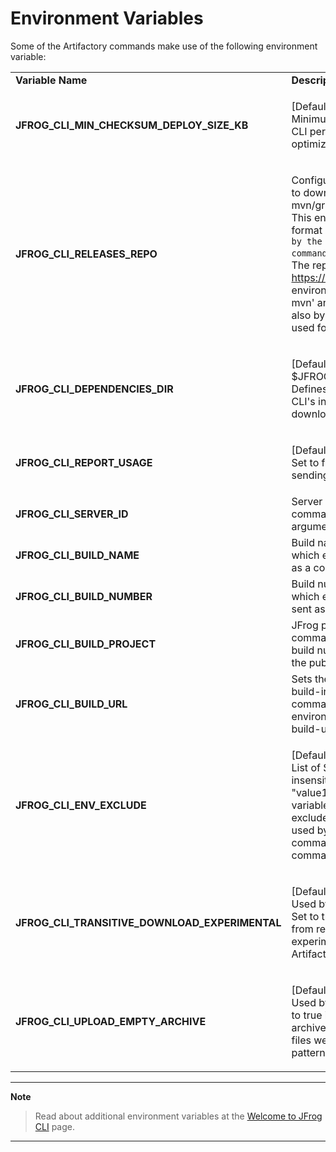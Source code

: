 
# Environment Variables

Some of the Artifactory commands make use of the following environment variable:

|                                                    |                                                                                                                                                                                                                                                                                                                                                                                                                                                                     |
|----------------------------------------------------|---------------------------------------------------------------------------------------------------------------------------------------------------------------------------------------------------------------------------------------------------------------------------------------------------------------------------------------------------------------------------------------------------------------------------------------------------------------------|
| **Variable Name**                                  | **Description**                                                                                                                                                                                                                                                                                                                                                                                                                                                     |
| **JFROG\_CLI\_MIN\_CHECKSUM\_DEPLOY\_SIZE\_KB**    | <p>[Default: 10]<br>Minimum file size in KB for which JFrog CLI performs checksum deploy optimization.</p>                                                                                                                                                                                                                                                                                                                                                          |
| **JFROG\_CLI\_RELEASES\_REPO**                     | <p>Configured Artifactory repository name to download the jar needed by the mvn/gradle command.<br>This environment variable's value format should be <code>&#x3C;server ID configured by the 'jf c add' command>/&#x3C;repo name></code>.<br>The repository should proxy https://releases.jfrog.io.<br>This environment variable is used by the 'jf mvn' and 'jf gradle' commands, and also by the 'jf audit' command, when used for maven or gradle projects.</p> |
| **JFROG\_CLI\_DEPENDENCIES\_DIR**                  | <p>[Default: $JFROG_CLI_HOME_DIR/dependencies]<br>Defines the directory to which JFrog CLI's internal dependencies are downloaded.</p>                                                                                                                                                                                                                                                                                                                              |
| **JFROG\_CLI\_REPORT\_USAGE**                      | <p>[Default: true]<br>Set to false to block JFrog CLI from sending usage statistics to Artifactory.</p>                                                                                                                                                                                                                                                                                                                                                             |
| **JFROG\_CLI\_SERVER\_ID**                         | Server ID configured using the config command, unless sent as a command argument or option.                                                                                                                                                                                                                                                                                                                                                                         |
| **JFROG\_CLI\_BUILD\_NAME**                        | Build name to be used by commands which expect a build name, unless sent as a command argument or option.                                                                                                                                                                                                                                                                                                                                                           |
| **JFROG\_CLI\_BUILD\_NUMBER**                      | Build number to be used by commands which expect a build number, unless sent as a command argument or option.                                                                                                                                                                                                                                                                                                                                                       |
| **JFROG\_CLI\_BUILD\_PROJECT**                     | JFrog project key to be used by commands that expect build name and build number. Determines the project of the published build.                                                                                                                                                                                                                                                                                                                                    |
| **JFROG\_CLI\_BUILD\_URL**                         | Sets the CI server build URL in the build-info. The "jf rt build-publish" command uses the value of this environment variable unless the --build-url command option is sent.                                                                                                                                                                                                                                                                                        |
| **JFROG\_CLI\_ENV\_EXCLUDE**                       | <p>[Default: *password*;*secret*;*key*;*token*]<br>List of Semicolon-separated case insensitive patterns in the form of "value1;value2;...". Environment variables match those patterns will be excluded. This environment variable is used by the "jf rt build-publish" command, in case the --env-exclude command option is not sent.</p>                                                                                                                         |
| **JFROG\_CLI\_TRANSITIVE\_DOWNLOAD\_EXPERIMENTAL** | <p>[Default: false]<br>Used by the "jf rt download" command. Set to true to download artifacts also from remote repositories. This feature is experimental and available on Artifactory version 7.17.0 or higher.</p>                                                                                                                                                                                                                                               |
| **JFROG\_CLI\_UPLOAD\_EMPTY\_ARCHIVE**             | <p>[Default: false]<br>Used by the "jf rt upload" command. Set to true if you'd like to upload an empty archive when '--archive' is set but all files were excluded by exclusions pattern.</p>                                                                                                                                                                                                                                                                      |

***

**Note**

> Read about additional environment variables at the [Welcome to JFrog CLI](../../README.md) page.

***
